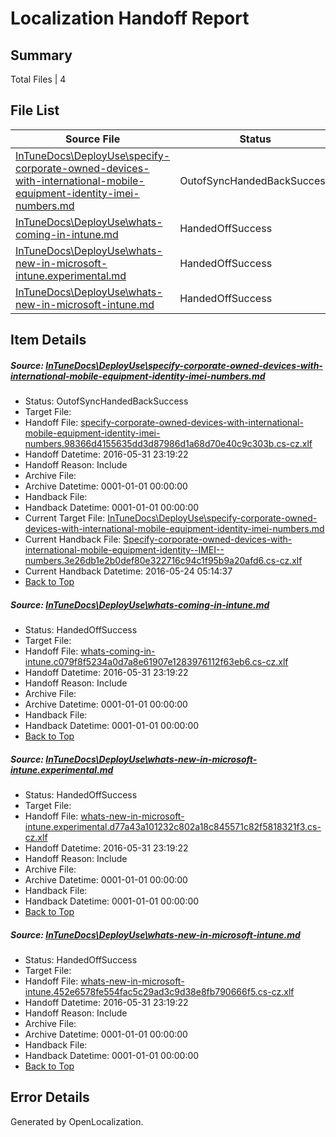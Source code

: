 # <a name='report-top'></a> Localization Handoff Report

## Summary
 Total Files | 4

## File List
 Source File | Status | Details 
 ----------- | ------ | ------- 
 [InTuneDocs\DeployUse\specify-corporate-owned-devices-with-international-mobile-equipment-identity-imei-numbers.md](https://github.com/Microsoft/IntuneDocs-pr/blob/c2d9d0dc2c48c2c01d20078f9692dd71be6cb6ad/InTuneDocs/DeployUse/specify-corporate-owned-devices-with-international-mobile-equipment-identity-imei-numbers.md) | OutofSyncHandedBackSuccess | [Details](#55567f9745c6e16f7086c7a7774d7728848dc40f243)
 [InTuneDocs\DeployUse\whats-coming-in-intune.md](https://github.com/Microsoft/IntuneDocs-pr/blob/15d203254be25de93758955b68ce916f32fccfdd/InTuneDocs/DeployUse/whats-coming-in-intune.md) | HandedOffSuccess | [Details](#5c33031389b67e09f7b1f2f11003ce3bdca6ca45255)
 [InTuneDocs\DeployUse\whats-new-in-microsoft-intune.experimental.md](https://github.com/Microsoft/IntuneDocs-pr/blob/15d203254be25de93758955b68ce916f32fccfdd/InTuneDocs/DeployUse/whats-new-in-microsoft-intune.experimental.md) | HandedOffSuccess | [Details](#387ba2cadfdedd512bf546a002a0c87782409642257)
 [InTuneDocs\DeployUse\whats-new-in-microsoft-intune.md](https://github.com/Microsoft/IntuneDocs-pr/blob/15d203254be25de93758955b68ce916f32fccfdd/InTuneDocs/DeployUse/whats-new-in-microsoft-intune.md) | HandedOffSuccess | [Details](#2664b3c45132a64b453967b6899b2a4e5ad1b18e258)

## Item Details
##### <a name='55567f9745c6e16f7086c7a7774d7728848dc40f243'></a> Source: [InTuneDocs\DeployUse\specify-corporate-owned-devices-with-international-mobile-equipment-identity-imei-numbers.md](https://github.com/Microsoft/IntuneDocs-pr/blob/c2d9d0dc2c48c2c01d20078f9692dd71be6cb6ad/InTuneDocs/DeployUse/specify-corporate-owned-devices-with-international-mobile-equipment-identity-imei-numbers.md)
* Status: OutofSyncHandedBackSuccess
* Target File: 
* Handoff File: [specify-corporate-owned-devices-with-international-mobile-equipment-identity-imei-numbers.98366d4155635dd3d87986d1a68d70e40c9c303b.cs-cz.xlf](https://github.com/Microsoft/EM.handoff/blob/4913a9ceb6a5a61a6f15a7dcb15526e64f344c44/ol-handoff/Microsoft/IntuneDocs-pr.cs-cz/master/specify-corporate-owned-devices-with-international-mobile-equipment-identity-imei-numbers.98366d4155635dd3d87986d1a68d70e40c9c303b.cs-cz.xlf)
* Handoff Datetime: 2016-05-31 23:19:22
* Handoff Reason: Include
* Archive File: 
* Archive Datetime: 0001-01-01 00:00:00
* Handback File: 
* Handback Datetime: 0001-01-01 00:00:00
* Current Target File: [InTuneDocs\DeployUse\specify-corporate-owned-devices-with-international-mobile-equipment-identity-imei-numbers.md](https://github.com/Microsoft/IntuneDocs-pr.cs-cz/blob/236891df9b4d3b0e9a7b0198cebb3e022f262be2/InTuneDocs/DeployUse/specify-corporate-owned-devices-with-international-mobile-equipment-identity-imei-numbers.md)
* Current Handback File: [Specify-corporate-owned-devices-with-international-mobile-equipment-identity--IMEI--numbers.3e26db1e2b0def80e322716c94c1f95b9a20afd6.cs-cz.xlf](https://github.com/Microsoft/EM.handback/blob/4e1d83f31a717004efcb3466428dc77750659fc9/ol-handback/Microsoft/IntuneDocs-pr.cs-cz/master/Specify-corporate-owned-devices-with-international-mobile-equipment-identity--IMEI--numbers.3e26db1e2b0def80e322716c94c1f95b9a20afd6.cs-cz.xlf)
* Current Handback Datetime: 2016-05-24 05:14:37
* [Back to Top](#report-top)

##### <a name='5c33031389b67e09f7b1f2f11003ce3bdca6ca45255'></a> Source: [InTuneDocs\DeployUse\whats-coming-in-intune.md](https://github.com/Microsoft/IntuneDocs-pr/blob/15d203254be25de93758955b68ce916f32fccfdd/InTuneDocs/DeployUse/whats-coming-in-intune.md)
* Status: HandedOffSuccess
* Target File: 
* Handoff File: [whats-coming-in-intune.c079f8f5234a0d7a8e61907e1283976112f63eb6.cs-cz.xlf](https://github.com/Microsoft/EM.handoff/blob/4913a9ceb6a5a61a6f15a7dcb15526e64f344c44/ol-handoff/Microsoft/IntuneDocs-pr.cs-cz/master/whats-coming-in-intune.c079f8f5234a0d7a8e61907e1283976112f63eb6.cs-cz.xlf)
* Handoff Datetime: 2016-05-31 23:19:22
* Handoff Reason: Include
* Archive File: 
* Archive Datetime: 0001-01-01 00:00:00
* Handback File: 
* Handback Datetime: 0001-01-01 00:00:00
* [Back to Top](#report-top)

##### <a name='387ba2cadfdedd512bf546a002a0c87782409642257'></a> Source: [InTuneDocs\DeployUse\whats-new-in-microsoft-intune.experimental.md](https://github.com/Microsoft/IntuneDocs-pr/blob/15d203254be25de93758955b68ce916f32fccfdd/InTuneDocs/DeployUse/whats-new-in-microsoft-intune.experimental.md)
* Status: HandedOffSuccess
* Target File: 
* Handoff File: [whats-new-in-microsoft-intune.experimental.d77a43a101232c802a18c845571c82f5818321f3.cs-cz.xlf](https://github.com/Microsoft/EM.handoff/blob/4913a9ceb6a5a61a6f15a7dcb15526e64f344c44/ol-handoff/Microsoft/IntuneDocs-pr.cs-cz/master/whats-new-in-microsoft-intune.experimental.d77a43a101232c802a18c845571c82f5818321f3.cs-cz.xlf)
* Handoff Datetime: 2016-05-31 23:19:22
* Handoff Reason: Include
* Archive File: 
* Archive Datetime: 0001-01-01 00:00:00
* Handback File: 
* Handback Datetime: 0001-01-01 00:00:00
* [Back to Top](#report-top)

##### <a name='2664b3c45132a64b453967b6899b2a4e5ad1b18e258'></a> Source: [InTuneDocs\DeployUse\whats-new-in-microsoft-intune.md](https://github.com/Microsoft/IntuneDocs-pr/blob/15d203254be25de93758955b68ce916f32fccfdd/InTuneDocs/DeployUse/whats-new-in-microsoft-intune.md)
* Status: HandedOffSuccess
* Target File: 
* Handoff File: [whats-new-in-microsoft-intune.452e6578fe554fac5c29ad3c9d38e8fb790666f5.cs-cz.xlf](https://github.com/Microsoft/EM.handoff/blob/4913a9ceb6a5a61a6f15a7dcb15526e64f344c44/ol-handoff/Microsoft/IntuneDocs-pr.cs-cz/master/whats-new-in-microsoft-intune.452e6578fe554fac5c29ad3c9d38e8fb790666f5.cs-cz.xlf)
* Handoff Datetime: 2016-05-31 23:19:22
* Handoff Reason: Include
* Archive File: 
* Archive Datetime: 0001-01-01 00:00:00
* Handback File: 
* Handback Datetime: 0001-01-01 00:00:00
* [Back to Top](#report-top)


## Error Details

Generated by OpenLocalization.
